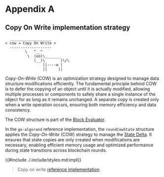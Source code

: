 # Appendix A

## Copy On Write implementation strategy

```text
  ___________________
< cow = Copy On Write >
  -------------------
         \   ^__^
          \  (oo)\_______
             (__)\       )\/\
                 ||----w |
                 ||     ||
```

_Copy-On-Write_ (COW) is an optimization strategy designed to manage data structure
modifications efficiently. The fundamental principle behind COW is to defer the
copying of an object until it is actually modified, allowing multiple processes
or components to safely share a single instance of the object for as long as it
remains unchanged. A separate copy is created only when a write operation occurs,
ensuring both memory efficiency and data consistency.

The COW structure is part of the [Block Evaluator](./ledger-nn-block-commitment.md).

In the `go-algorand` reference implementation, the `roundCowState` structure applies
the _Copy-On-Write_ (COW) strategy to manage the [State Delta](./ledger-nn-state-delta.md).
It ensures that state copies are only created when modifications are necessary,
enabling efficient memory usage and optimized performance during state transitions
across blockchain rounds.

{{#include ./.include/styles.md:impl}}
> Copy on write [reference implementation](https://github.com/algorand/go-algorand/blob/b6e5bcadf0ad3861d4805c51cbf3f695c38a93b7/ledger/eval/cow.go).